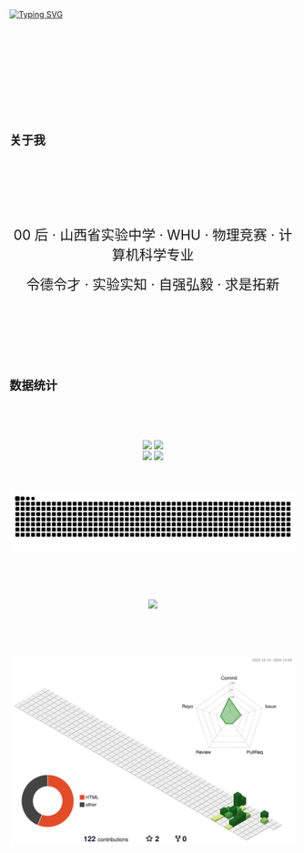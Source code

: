 <br><br><br>
<br><br><br>
<br><br><br>

<a href="https://git.io/typing-svg"><img src="https://readme-typing-svg.herokuapp.com?font=Cinzel&size=40&letterSpacing=center&duration=2000&pause=1000&center=true&vCenter=true&width=1000&lines=Hi+There.;This+is+Chen+Guangxi.;Hoping+to+explore+the+worlds+unknown.;Nice+to+meet+you." alt="Typing SVG" /></a>


<br><br><br>
<br><br><br>
<br><br><br>
## 关于我
<br><br><br>
<br><br><br>
<div align='center' ><font size=5>00 后 · 山西省实验中学 · WHU · 物理竞赛 · 计算机科学专业</font></div>
<br>
<div align='center' ><font size=5>令德令才 · 实验实知 · 自强弘毅 · 求是拓新</font></div>

<br><br><br>
<br><br><br>

## 数据统计

<br><br><br>
<!--   stats + languages -->
 
<div align="center">
<span>  </span>
<img height="150px" src="https://github-readme-stats.vercel.app/api?username=Enchograph&rank_icon=github&include_all_commits=true" /><span>  </span><img height="150px" src="https://github-readme-streak-stats.herokuapp.com/?user=Enchograph" />
<span>  </span>
</div>

<div align="center">
<span>  </span>
 </span><img height="255px" src="https://github-readme-stats.vercel.app/api/top-langs/?username=Enchograph&layout=donut" /><span> 
 </span><img height="255px" src="https://github-readme-stats.vercel.app/api/top-langs/?username=Enchograph" /><span> 
<span>  </span>
</div>
<br><br><br>
<div align="center">
<!--   green snake -->
    <img src="https://raw.githubusercontent.com/Enchograph/Enchograph/output/github-contribution-grid-snake.svg" />
</div>

<br><br><br>
<div align="center">
    <img src="https://github-readme-activity-graph.vercel.app/graph?username=Enchograph&bg_color=fffffF&color=0a0a10&line=36BCF7&point=607090" />
</div>


<br><br><br>

<!--   profile-green-animate -->
![](./profile-3d-contrib/profile-green-animate.svg)


<br><br><br>

